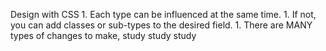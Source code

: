 Design with CSS
    1. Each type can be influenced at the same time.
    1. If not, you can add classes or sub-types to the desired field.
    1. There are MANY types of changes to make, study study study